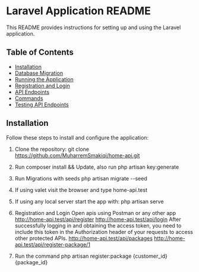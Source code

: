 # Laravel Application README

This README provides instructions for setting up and using the Laravel application.

## Table of Contents

- [Installation](#installation)
- [Database Migration](#database-migration)
- [Running the Application](#running-the-application)
- [Registration and Login](#registration-and-login)
- [API Endpoints](#api-endpoints)
- [Commands](#testing-api-endpoints)
- [Testing API Endpoints](#testing-api-endpoints)

## Installation

Follow these steps to install and configure the application:

1. Clone the repository:
   git clone https://github.com/MuharremSmakiqi/home-api.git

2. Run composer install && Update, also run php artisan key:generate
3. Run Migrations with seeds
   php artisan migrate --seed
4. If using valet visit the browser and type home-api.test
5. If using any local server start the app with: 
   php artisan serve
6. Registration and Login
   Open apis using Postman or any other app
   http://home-api.test/api/register
   http://home-api.test/api/login 
   After successfully logging in and obtaining the access token, you need to include this token in the Authorization header of your requests to access other protected APIs.
   http://home-api.test/api/packages
   http://home-api.test/api/register-package/1

7. Run the command
   php artisan register:package {customer_id} {package_id}  
